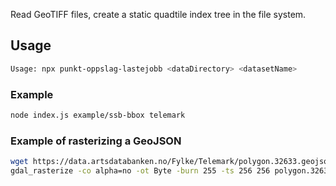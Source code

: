 Read GeoTIFF files, create a static quadtile index tree in the file system.

## Usage

```bash
Usage: npx punkt-oppslag-lastejobb <dataDirectory> <datasetName>
```

### Example

```bash
node index.js example/ssb-bbox telemark
```

### Example of rasterizing a GeoJSON

```bash
wget https://data.artsdatabanken.no/Fylke/Telemark/polygon.32633.geojson
gdal_rasterize -co alpha=no -ot Byte -burn 255 -ts 256 256 polygon.32633.geojson telemark.tif
```
